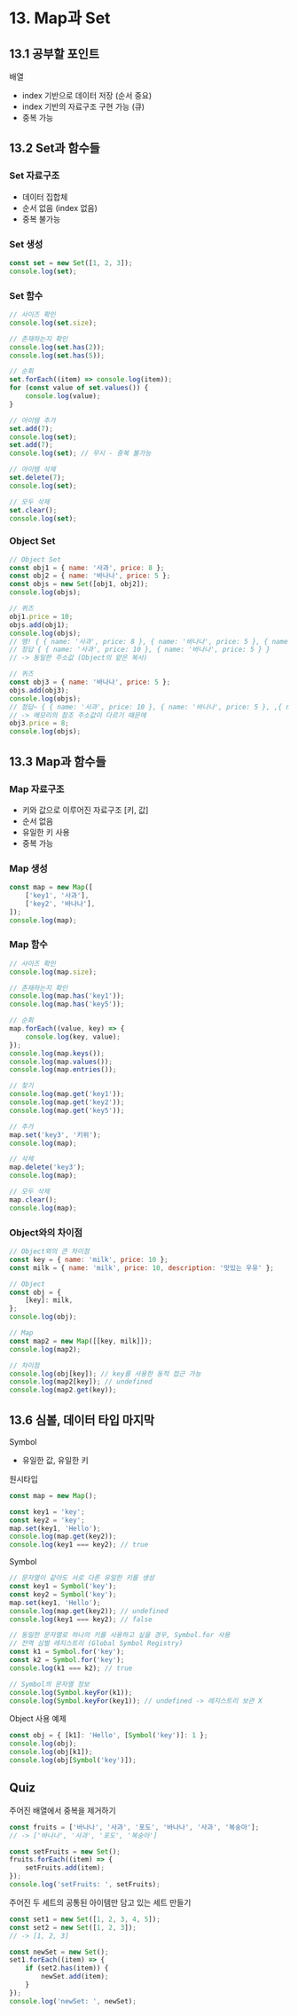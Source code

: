 # 13. Map과 Set

## 13.1 공부할 포인트

배열

- index 기반으로 데이터 저장 (순서 중요)
- index 기반의 자료구조 구현 가능 (큐)
- 중복 가능

## 13.2 Set과 함수들

### Set 자료구조

- 데이터 집합체
- 순서 없음 (index 없음)
- 중복 불가능

### Set 생성

```javascript
const set = new Set([1, 2, 3]);
console.log(set);
```

### Set 함수

```javascript
// 사이즈 확인
console.log(set.size);

// 존재하는지 확인
console.log(set.has(2));
console.log(set.has(5));

// 순회
set.forEach((item) => console.log(item));
for (const value of set.values()) {
	console.log(value);
}

// 아이템 추가
set.add(7);
console.log(set);
set.add(7);
console.log(set); // 무시 - 중복 불가능

// 아이템 삭제
set.delete(7);
console.log(set);

// 모두 삭제
set.clear();
console.log(set);
```

### Object Set

```javascript
// Object Set
const obj1 = { name: '사과', price: 8 };
const obj2 = { name: '바나나', price: 5 };
const objs = new Set([obj1, obj2]);
console.log(objs);

// 퀴즈
obj1.price = 10;
objs.add(obj1);
console.log(objs);
// 땡! { { name: '사과', price: 8 }, { name: '바나나', price: 5 }, { name: '사과', price: 10 } }
// 정답 { { name: '사과', price: 10 }, { name: '바나나', price: 5 } }
// -> 동일한 주소값 (Object의 얕은 복사)

// 퀴즈
const obj3 = { name: '바나나', price: 5 };
objs.add(obj3);
console.log(objs);
// 정답~ { { name: '사과', price: 10 }, { name: '바나나', price: 5 }, ,{ name: '바나나', price: 5 } }
// -> 메모리의 참조 주소값이 다르기 때문에
obj3.price = 8;
console.log(objs);
```

## 13.3 Map과 함수들

### Map 자료구조

- 키와 값으로 이루어진 자료구조 [키, 값]
- 순서 없음
- 유일한 키 사용
- 중복 가능

### Map 생성

```javascript
const map = new Map([
	['key1', '사과'],
	['key2', '바나나'],
]);
console.log(map);
```

### Map 함수

```javascript
// 사이즈 확인
console.log(map.size);

// 존재하는지 확인
console.log(map.has('key1'));
console.log(map.has('key5'));

// 순회
map.forEach((value, key) => {
	console.log(key, value);
});
console.log(map.keys());
console.log(map.values());
console.log(map.entries());

// 찾기
console.log(map.get('key1'));
console.log(map.get('key2'));
console.log(map.get('key5'));

// 추가
map.set('key3', '키위');
console.log(map);

// 삭제
map.delete('key3');
console.log(map);

// 모두 삭제
map.clear();
console.log(map);
```

### Object와의 차이점

```javascript
// Object와의 큰 차이점
const key = { name: 'milk', price: 10 };
const milk = { name: 'milk', price: 10, description: '맛있는 우유' };

// Object
const obj = {
	[key]: milk,
};
console.log(obj);

// Map
const map2 = new Map([[key, milk]]);
console.log(map2);

// 차이점
console.log(obj[key]); // key를 사용한 동적 접근 가능
console.log(map2[key]); // undefined
console.log(map2.get(key));
```

## 13.6 심볼, 데이터 타입 마지막

Symbol

- 유일한 값, 유일한 키

원시타입

```javascript
const map = new Map();

const key1 = 'key';
const key2 = 'key';
map.set(key1, 'Hello');
console.log(map.get(key2));
console.log(key1 === key2); // true
```

Symbol

```javascript
// 문자열이 같아도 서로 다른 유일한 키를 생성
const key1 = Symbol('key');
const key2 = Symbol('key');
map.set(key1, 'Hello');
console.log(map.get(key2)); // undefined
console.log(key1 === key2); // false

// 동일한 문자열로 하나의 키를 사용하고 싶을 경우, Symbol.for 사용
// 전역 심벌 레지스트리 (Global Symbol Registry)
const k1 = Symbol.for('key');
const k2 = Symbol.for('key');
console.log(k1 === k2); // true

// Symbol의 문자열 정보
console.log(Symbol.keyFor(k1));
console.log(Symbol.keyFor(key1)); // undefined -> 레지스트리 보관 X
```

Object 사용 예제

```javascript
const obj = { [k1]: 'Hello', [Symbol('key')]: 1 };
console.log(obj);
console.log(obj[k1]);
console.log(obj[Symbol('key')]);
```

## Quiz

주어진 배열에서 중복을 제거하기

```javascript
const fruits = ['바나나', '사과', '포도', '바나나', '사과', '복숭아'];
// -> ['바나나', '사과', '포도', '복숭아']

const setFruits = new Set();
fruits.forEach((item) => {
	setFruits.add(item);
});
console.log('setFruits: ', setFruits);
```

주어진 두 세트의 공통된 아이템만 담고 있는 세트 만들기

```javascript
const set1 = new Set([1, 2, 3, 4, 5]);
const set2 = new Set([1, 2, 3]);
// -> [1, 2, 3]

const newSet = new Set();
set1.forEach((item) => {
	if (set2.has(item)) {
		newSet.add(item);
	}
});
console.log('newSet: ', newSet);
```
